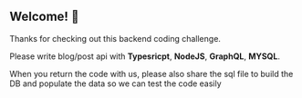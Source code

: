 

## Welcome! 👋

Thanks for checking out this backend coding challenge.

 
 Please write blog/post api with **Typesricpt**, **NodeJS**, **GraphQL**, **MYSQL**.
 
 When you return the code with us, please also share the sql file to build the DB and populate the data so we can test the code easily
